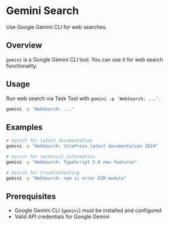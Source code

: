 # Gemini Search

Use Google Gemini CLI for web searches.

## Overview

`gemini` is a Google Gemini CLI tool. You can use it for web search functionality.

## Usage

Run web search via Task Tool with `gemini -p 'WebSearch: ...'`.

```bash
gemini -p "WebSearch: ..."
```

## Examples

```bash
# Search for latest documentation
gemini -p "WebSearch: VitePress latest documentation 2024"

# Search for technical information
gemini -p "WebSearch: TypeScript 5.0 new features"

# Search for troubleshooting
gemini -p "WebSearch: npm ci error ESM module"
```

## Prerequisites

- Google Gemini CLI (`gemini`) must be installed and configured
- Valid API credentials for Google Gemini